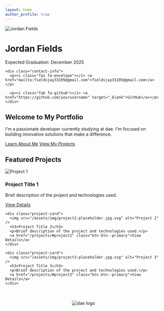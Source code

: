 ```yaml
---
layout: home
author_profile: true
---
```


<div class="profile-container">
  <div class="profile-image">
    <img src="/assets/img/jordan_dae_1.jpg" alt="Jordan Fields" />
  </div>
  
  <div class="profile-content">
    <h1>Jordan Fields</h1>
    <p class="graduation-date">Expected Graduation: December 2025</p>
    
    <div class="contact-info">
      <p><i class="fas fa-envelope"></i> <a href="mailto:fieldsjay33195@gmail.com">fieldsjay33195@gmail.com</a></p>

      <p><i class="fab fa-github"></i> <a href="https://github.com/yourusername" target="_blank">GitHub</a></p>
    </div>
  </div>
</div>

<div class="intro-section">
  <h2>Welcome to My Portfolio</h2>
  <p>I'm a passionate developer currently studying at dae. I'm focused on building innovative solutions that make a difference.</p>
  
  <div class="cta-buttons">
    <a href="/about/" class="btn btn--primary">Learn About Me</a>
    <a href="/projects/" class="btn btn--secondary">View My Projects</a>
  </div>
</div>

<div class="featured-projects">
  <h2>Featured Projects</h2>
  
  <div class="project-grid">
    <div class="project-card">
      <img src="/assets/img/project1-placeholder.jpg.svg" alt="Project 1" />
      <h3>Project Title 1</h3>
      <p>Brief description of the project and technologies used.</p>
      <a href="/projects/#project1" class="btn btn--primary">View Details</a>
    </div>
    
    <div class="project-card">
      <img src="/assets/img/project2-placeholder.jpg.svg" alt="Project 2" />
      <h3>Project Title 2</h3>
      <p>Brief description of the project and technologies used.</p>
      <a href="/projects/#project2" class="btn btn--primary">View Details</a>
    </div>
    
    <div class="project-card">
      <img src="/assets/img/project3-placeholder.jpg.svg" alt="Project 3" />
      <h3>Project Title 3</h3>
      <p>Brief description of the project and technologies used.</p>
      <a href="/projects/#project3" class="btn btn--primary">View Details</a>
    </div>
  </div>
</div>

<div style="text-align: center; margin-top: 3rem;">
  <img src="/assets/img/dae-web.avif" alt="dae logo" style="max-width: 150px; height: auto;">
</div>
